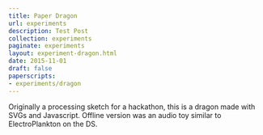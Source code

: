 ```yaml
---
title: Paper Dragon
url: experiments
description: Test Post
collection: experiments
paginate: experiments
layout: experiment-dragon.html
date: 2015-11-01
draft: false
paperscripts:
- experiments/dragon
---
```

Originally a processing sketch for a hackathon, this is a dragon made with SVGs and Javascript.
Offline version was an audio toy similar to ElectroPlankton on the DS.

<!-- Code is on [GitHub](https://github.com/NiallNiall/dragon-browser) -->